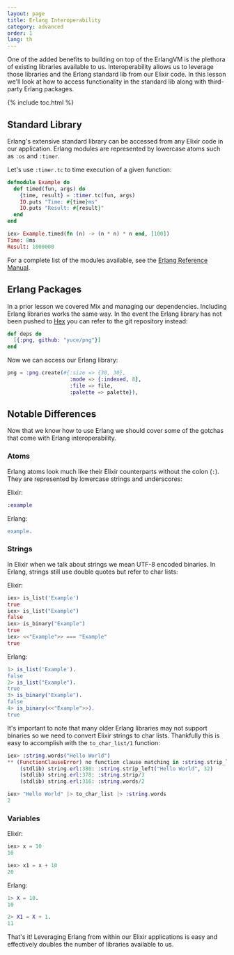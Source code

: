```yaml
---
layout: page
title: Erlang Interoperability
category: advanced
order: 1
lang: th
---
```


One of the added benefits to building on top of the ErlangVM is the plethora of existing libraries available to us.  Interoperability allows us to leverage those libraries and the Erlang standard lib from our Elixir code.  In this lesson we'll look at how to access functionality in the standard lib along with third-party Erlang packages.

{% include toc.html %}

## Standard Library

Erlang's extensive standard library can be accessed from any Elixir code in our application.  Erlang modules are represented by lowercase atoms such as `:os` and `:timer`.

Let's use `:timer.tc` to time execution of a given function:

```elixir
defmodule Example do
  def timed(fun, args) do
    {time, result} = :timer.tc(fun, args)
    IO.puts "Time: #{time}ms"
    IO.puts "Result: #{result}"
  end
end

iex> Example.timed(fn (n) -> (n * n) * n end, [100])
Time: 8ms
Result: 1000000
```

For a complete list of the modules available, see the [Erlang Reference Manual](http://erlang.org/doc/apps/stdlib/).

## Erlang Packages

In a prior lesson we covered Mix and managing our dependencies.  Including Erlang libraries works the same way.  In the event the Erlang library has not been pushed to [Hex](https://hex.pm) you can refer to the git repository instead:

```elixir
def deps do
  [{:png, github: "yuce/png"}]
end
```

Now we can access our Erlang library:

```elixir
png = :png.create(#{:size => {30, 30},
                    :mode => {:indexed, 8},
                    :file => file,
                    :palette => palette}),
```

## Notable Differences

Now that we know how to use Erlang we should cover some of the gotchas that come with Erlang interoperability.

### Atoms

Erlang atoms look much like their Elixir counterparts without the colon (`:`).  They are represented by lowercase strings and underscores:

Elixir:

```elixir
:example
```

Erlang:

```erlang
example.
```

### Strings

In Elixir when we talk about strings we mean UTF-8 encoded binaries.  In Erlang, strings still use double quotes but refer to char lists:

Elixir:

```elixir
iex> is_list('Example')
true
iex> is_list("Example")
false
iex> is_binary("Example")
true
iex> <<"Example">> === "Example"
true
```

Erlang:

```erlang
1> is_list('Example').
false
2> is_list("Example").
true
3> is_binary("Example").
false
4> is_binary(<<"Example">>).
true
```

It's important to note that many older Erlang libraries may not support binaries so we need to convert Elixir strings to char lists.  Thankfully this is easy to accomplish with the `to_char_list/1` function:

```elixir
iex> :string.words("Hello World")
** (FunctionClauseError) no function clause matching in :string.strip_left/2
    (stdlib) string.erl:380: :string.strip_left("Hello World", 32)
    (stdlib) string.erl:378: :string.strip/3
    (stdlib) string.erl:316: :string.words/2

iex> "Hello World" |> to_char_list |> :string.words
2
```

### Variables

Elixir:

```elixir
iex> x = 10
10

iex> x1 = x + 10
20
```

Erlang:

```erlang
1> X = 10.
10

2> X1 = X + 1.
11
```

That's it!  Leveraging Erlang from within our Elixir applications is easy and effectively doubles the number of libraries available to us.
